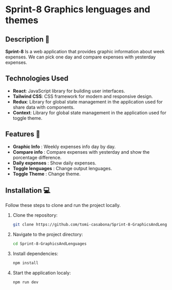 # Sprint-8 Graphics lenguages and themes

## Description 📃

**Sprint-8** Is a web application that provides graphic information about week expenses.
We can pick one day and compare expenses with yesterday expenses.

## Technologies Used

- **React**: JavaScript library for building user interfaces.
- **Tailwind CSS**: CSS framework for modern and responsive design.
- **Redux**: Library for global state management in the application used for share data with components.
- **Context**: Library for global state management in the application used for toggle theme.

## Features 🎉

- **Graphic Info** : Weekly expenses info day by day.
- **Compare info** : Compare expenses with yesterday and show the porcentage difference.
- **Daily expenses** : Show daily expenses.
- **Toggle lenguages** : Change output lenguages.
- **Toggle Theme** : Change theme.

## Installation 💻

Follow these steps to clone and run the project locally.

1. Clone the repository:
   ```sh
   git clone https://github.com/tomi-casabona/Sprint-8-GraphicsAndLenguages
   ```
2. Navigate to the project directory:
   ```sh
   cd Sprint-8-GraphicsAndLenguages
   ```
3. Install dependencies:

   ```sh
   npm install
   ```

4. Start the application localy:
   ```sh
   npm run dev
   ```

